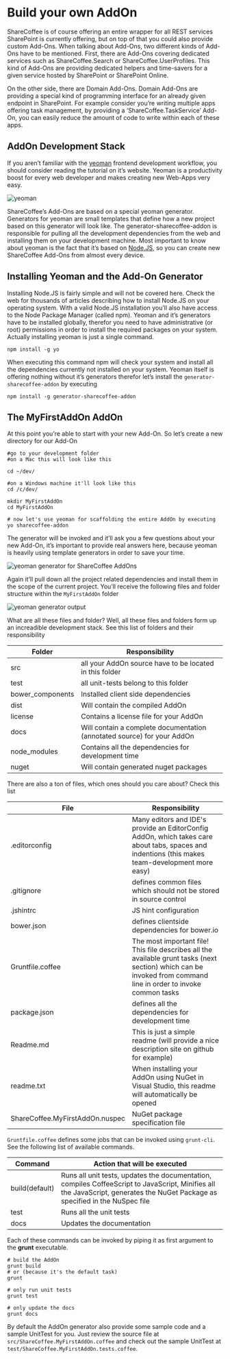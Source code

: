 # Build your own AddOn

ShareCoffee is of course offering an entire wrapper for all REST services SharePoint is currently offering, but on top of that you could also provide custom Add-Ons. When talking about Add-Ons, two different kinds of Add-Ons have to be mentioned. First, there are Add-Ons covering dedicated services such as ShareCoffee.Search or ShareCoffee.UserProfiles. This kind of Add-Ons are providing dedicated helpers and time-savers for a given service hosted by SharePoint or SharePoint Online.

On the other side, there are Domain Add-Ons. Domain Add-Ons are providing a special kind of programming interface for an already given endpoint in SharePoint. For example consider you’re writing multiple apps offering task management, by providing a ‘ShareCoffee.TaskService’ Add-On, you can easily reduce the amount of code to write within each of these apps.

## AddOn Development Stack

If you aren’t familiar with the [yeoman](http://yeoman.io) frontend development workflow, you should consider reading the tutorial on it’s website. Yeoman is a productivity boost for every web developer and makes creating new Web-Apps very easy.

![yeoman](images/yeoman.png)

ShareCoffee’s Add-Ons are based on a special yeoman generator. Generators for yeoman are small templates that define how a new project based on this generator will look like. The generator-sharecoffee-addon is responsible for pulling all the development dependencies from the web and installing them on your development machine. Most important to know about yeoman is the fact that it’s based on [Node.JS](http://nodejs.org), so you can create new ShareCoffee Add-Ons from almost every device.


## Installing Yeoman and the Add-On Generator

Installing Node.JS is fairly simple and will not be covered here. Check the web for thousands of articles describing how to install Node.JS on your operating system.
With a valid Node.JS installation you’ll also have access to the Node Package Manager (called npm). Yeoman and it’s generators have to be installed globally, therefor you need to have administrative (or root) permissions in order to install the required packages on your system. Actually installing yeoman is just a single command.

    npm install -g yo

When executing this command npm will check your system and install all the dependencies currently not installed on your system. Yeoman itself is offering nothing without it’s generators therefor let’s install the `generator-sharecoffee-addon` by executing

    npm install -g generator-sharecoffee-addon

## The MyFirstAddOn AddOn
At this point you’re able to start with your new Add-On. So let’s create a new directory for our Add-On

    #go to your development folder
    #on a Mac this will look like this

    cd ~/dev/

    #on a Windows machine it'll look like this
    cd /c/dev/

    mkdir MyFirstAddOn
    cd MyFirstAddOn

    # now let's use yeoman for scaffolding the entire AddOn by executing
    yo sharecoffee-addon

The generator will be invoked and it’ll ask you a few questions about your new Add-On, it’s important to provide real answers here, because yeoman is heavily using template generators in order to save your time.

![yeoman generator for ShareCoffee AddOns](images/addons/yo_generator.png)

Again it’ll pull down all the project related dependencies and install them in the scope of the current project. You’ll receive the following files and folder structure within the `MyFirstAddOn` folder

![yeoman generator output](images/addons/yo_generator_output.png)

What are all these files and folder? Well, all these files and folders form up an increadible development stack. See this list of folders and their responsibility

|Folder|Responsibility|
|------|--------------|
|src|all your AddOn source have to be located in this folder|
|test|all unit-tests belong to this folder|
|bower_components|Installed client side dependencies|
|dist|Will contain the compiled AddOn|
|license|Contains a license file for your AddOn|
|docs|Will contain a complete documentation (annotated source) for your AddOn|
|node_modules|Contains all the dependencies for development time|
|nuget|Will contain generated nuget packages|

There are also a ton of files, which ones should you care about? Check this list

|File|Responsibility|
|----|--------------|
|.editorconfig|Many editors and IDE's provide an EditorConfig AddOn, which takes care about tabs, spaces and indentions (this makes team-development more easy)|
|.gitignore|defines common files which should not be stored in source control|
|.jshintrc| JS hint configuration|
|bower.json|defines clientside dependencies for bower.io|
|Gruntfile.coffee|The most important file! This file describes all the available grunt tasks (next section) which can be invoked from command line in order to invoke common tasks|
|package.json|defines all the dependencies for development time|
|Readme.md|This is just a simple readme (will provide a nice description site on github for example)|
|readme.txt|When installing your AddOn using NuGet in Visual Studio, this readme will automatically be opened|
|ShareCoffee.MyFirstAddOn.nuspec|NuGet package specification file|

`Gruntfile.coffee` defines some jobs that can be invoked using `grunt-cli`. See the following list of available commands.


|Command|Action that will be executed|
|-------|----------------------------|
|build(default)|Runs all unit tests, updates the documentation, compiles CoffeeScript to JavaScript, Minifies all the JavaScript, generates the NuGet Package as specified in the NuSpec file|
|test|Runs all the unit tests|
|docs|Updates the documentation|

Each of these commands can be invoked by piping it as first argument to the **grunt** executable.

    # build the AddOn
    grunt build
    # or (because it's the default task)
    grunt

    # only run unit tests
    grunt test

    # only update the docs
    grunt docs


By default the AddOn generator also provide some sample code and a sample UnitTest for you. Just review the source file at `src/ShareCoffee.MyFirstAddOn.coffee` and check out the sample UnitTest at `test/ShareCoffee.MyFirstAddOn.tests.coffee`.
